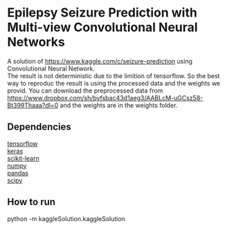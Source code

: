 # Epilepsy Seizure Prediction with Multi-view Convolutional Neural Networks
A solution of https://www.kaggle.com/c/seizure-prediction using Convolutional Neural Network.  
The result is not deterministic due to the limition of tensorflow. So the best way to reproduc the result is using the processed data and the weights we provid. You can download the preprocessed data from https://www.dropbox.com/sh/bvfsbac43d1aeg3/AABLcM-uGCsz58-Bt399Thaaa?dl=0 and the weights are in the weights folder.  

## Dependencies
[tensorflow](https://github.com/Theano/Theano)  
[keras](https://github.com/fchollet/keras)  
[scikit-learn](https://github.com/scikit-learn/scikit-learn)  
[numpy](https://github.com/numpy/numpy)  
[pandas](https://github.com/pandas-dev/pandas)  
[scipy](https://github.com/scipy/scipy)

## How to run
python -m kaggleSolution.kaggleSolution
